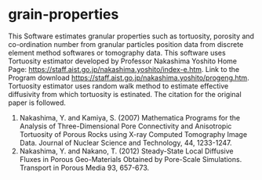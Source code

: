 # grain-properties
This Software estimates granular properties such as tortuosity, porosity and co-ordination number from granular particles position data from discrete element method softwares or tomography data.
This software uses Tortuosity estimator developed by Professor Nakashima Yoshito Home Page: <https://staff.aist.go.jp/nakashima.yoshito/index-e.htm>. Link to the Program download <https://staff.aist.go.jp/nakashima.yoshito/progeng.htm>. Tortuosity estimator uses random walk method to estimate effective diffusivity from which tortuosity is estinated. The citation for the original paper is followed.
1) Nakashima, Y. and Kamiya, S. (2007) Mathematica Programs for the Analysis of Three-Dimensional Pore Connectivity and Anisotropic Tortuosity of Porous Rocks using X-ray Computed Tomography Image Data. Journal of Nuclear Science and Technology, 44, 1233-1247. 
2) Nakashima, Y. and Nakano, T. (2012) Steady-State Local Diffusive Fluxes in Porous Geo-Materials Obtained by Pore-Scale Simulations. Transport in Porous Media 93, 657-673.
